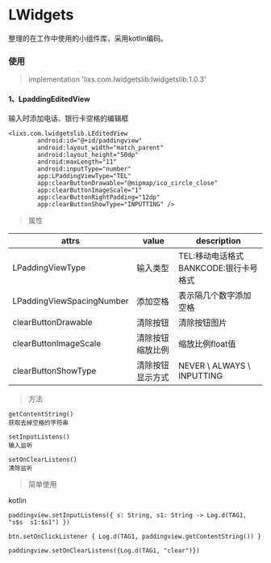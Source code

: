 # LWidgets
整理的在工作中使用的小组件库，采用kotlin编码。

### 使用
> implementation 'lixs.com.lwidgetslib:lwidgetslib:1.0.3'

#### 1、LpaddingEditedView
输入时添加电话、银行卡空格的编辑框
```
<lixs.com.lwidgetslib.LEditedView
        android:id="@+id/paddingview"
        android:layout_width="match_parent"
        android:layout_height="50dp"
        android:maxLength="11"
        android:inputType="number"
        app:LPaddingViewType="TEL"
        app:clearButtonDrawable="@mipmap/ico_circle_close"
        app:clearButtonImageScale="1"
        app:clearButtonRightPadding="12dp"
        app:clearButtonShowType="INPUTTING" />
```
> 属性

attrs | value | description
---|---|---
LPaddingViewType | 输入类型 | TEL:移动电话格式  BANKCODE:银行卡号格式
LPaddingViewSpacingNumber | 添加空格 | 表示隔几个数字添加空格
clearButtonDrawable | 清除按钮 | 清除按钮图片
clearButtonImageScale | 清除按钮缩放比例| 缩放比例float值
clearButtonShowType | 清除按钮显示方式 | NEVER \ ALWAYS \   INPUTTING
> 方法

```
getContentString()
获取去掉空格的字符串
```
```
setInputListens()
输入监听
```

```
setOnClearListens()
清除监听
```

> 简单使用

kotlin

```
paddingview.setInputListens({ s: String, s1: String -> Log.d(TAG1, "s$s  s1:$s1") })

btn.setOnClickListener { Log.d(TAG1, paddingview.getContentString()) }

paddingview.setOnClearListens({Log.d(TAG1, "clear")})
```





